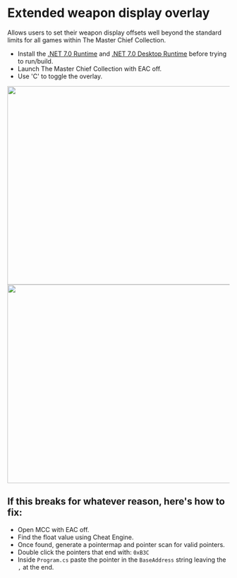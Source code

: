 # Extended weapon display overlay

Allows users to set their weapon display offsets well beyond the standard limits for all games within The Master Chief Collection.
- Install the [.NET 7.0 Runtime](https://dotnet.microsoft.com/en-us/download/dotnet/thank-you/runtime-7.0.14-windows-x64-installer) and [.NET 7.0 Desktop Runtime](https://dotnet.microsoft.com/en-us/download/dotnet/thank-you/runtime-desktop-7.0.14-windows-x64-installer) before trying to run/build.
- Launch The Master Chief Collection with EAC off.
- Use 'C' to toggle the overlay.

<img src="https://github.com/TermaciousTrickocity/Extended-Weapon-Display/assets/62641541/c0253efa-3c7a-473c-832d-6e4fa994c0ec" width="800" height="450">
<img src="https://github.com/user-attachments/assets/47b0c763-4639-42de-a1bb-5d23988733bd" width="800" height="450">

## If this breaks for whatever reason, here's how to fix:
- Open MCC with EAC off.
- Find the float value using Cheat Engine.
- Once found, generate a pointermap and pointer scan for valid pointers.
- Double click the pointers that end with: `0xB3C`
- Inside `Program.cs` paste the pointer in the `BaseAddress` string leaving the `,` at the end.
